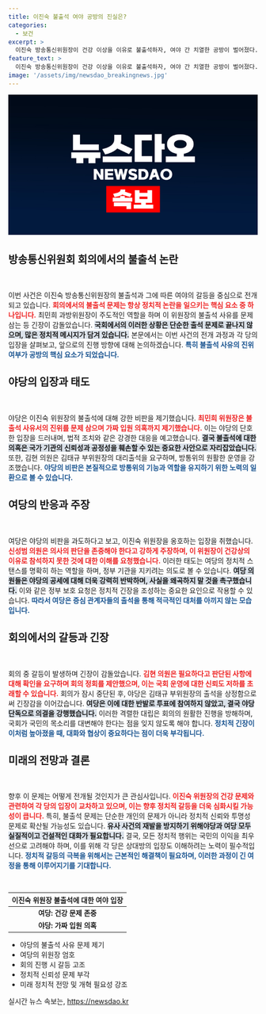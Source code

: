 ```yaml
---
title: 이진숙 불출석 여야 공방의 진실은?
categories:
  - 보건
excerpt: >
  이진숙 방송통신위원장이 건강 이상을 이유로 불출석하자, 여야 간 치열한 공방이 벌어졌다. 야당은 이를 가짜 입원으로 규탄하며 김태규 부위원장의 대리출석을 요구한 반면, 여당은 이를 비상식적으로 반발하며 갈등이 격화되고 있다.
feature_text: >
  이진숙 방송통신위원장이 건강 이상을 이유로 불출석하자, 여야 간 치열한 공방이 벌어졌다. 야당은 이를 가짜 입원으로 규탄하며 김태규 부위원장의 대리출석을 요구한 반면, 여당은 이를 비상식적으로 반발하며 갈등이 격화되고 있다.
image: '/assets/img/newsdao_breakingnews.jpg'
---
```


<p><img src="/assets/img/newsdao_breakingnews.jpg" alt="ontimetimes 속보" /></p>

<h2 data-ke-size="size26">방송통신위원회 회의에서의 불출석 논란</h2>

<p data-ke-size="size16">&nbsp;</p>

<p>이번 사건은 이진숙 방송통신위원장의 불출석과 그에 따른 여야의 갈등을 중심으로 전개되고 있습니다. <b><span style="color: #ee2323;">회의에서의 불출석 문제는 항상 정치적 논란을 일으키는 핵심 요소 중 하나입니다.</span></b> 최민희 과방위원장이 주도적인 역할을 하며 이 위원장의 불출석 사유를 문제 삼는 등 긴장이 감돌았습니다. <b><span style="background-color: #21538527;">국회에서의 이러한 상황은 단순한 출석 문제로 끝나지 않으며, 많은 정치적 메시지가 담겨 있습니다.</span></b> 본문에서는 이번 사건의 전개 과정과 각 당의 입장을 살펴보고, 앞으로의 진행 방향에 대해 논의하겠습니다. <b><span style="color: #1a5490;">특히 불출석 사유의 진위 여부가 공방의 핵심 요소가 되었습니다.</span></b></p>

<h2 data-ke-size="size26">야당의 입장과 태도</h2>

<p data-ke-size="size16">&nbsp;</p>

<p>야당은 이진숙 위원장의 불출석에 대해 강한 비판을 제기했습니다. <b><span style="color: #ee2323;">최민희 위원장은 불출석 사유서의 진위를 문제 삼으며 가짜 입원 의혹까지 제기했습니다.</span></b> 이는 야당의 단호한 입장을 드러내며, 법적 조치와 같은 강경한 대응을 예고했습니다. <b><span style="background-color: #21538527;">결국 불출석에 대한 의혹은 국가 기관의 신뢰성과 공정성을 훼손할 수 있는 중요한 사안으로 자리잡았습니다.</span></b> 또한, 김현 의원은 김태규 부위원장의 대리출석을 요구하며, 방통위의 원활한 운영을 강조했습니다. <b><span style="color: #1a5490;">야당의 비판은 본질적으로 방통위의 기능과 역할을 유지하기 위한 노력의 일환으로 볼 수 있습니다.</span></b></p>

<h2 data-ke-size="size26">여당의 반응과 주장</h2>

<p data-ke-size="size16">&nbsp;</p>

<p>여당은 야당의 비판을 과도하다고 보고, 이진숙 위원장을 옹호하는 입장을 취했습니다. <b><span style="color: #ee2323;">신성범 의원은 의사의 판단을 존중해야 한다고 강하게 주장하며, 이 위원장이 건강상의 이유로 참석하지 못한 것에 대한 이해를 요청했습니다.</span></b> 이러한 태도는 여당의 정치적 스탠스를 명확히 하는 역할을 하며, 정부 기관을 지키려는 의도로 볼 수 있습니다. <b><span style="background-color: #21538527;">여당 의원들은 야당의 공세에 대해 더욱 강력히 반박하며, 사실을 왜곡하지 말 것을 촉구했습니다.</span></b> 이와 같은 정부 보호 요청은 정치적 긴장을 조성하는 중요한 요인으로 작용할 수 있습니다. <b><span style="color: #1a5490;">따라서 여당은 증심 관계자들의 출석을 통해 적극적인 대처를 아끼지 않는 모습입니다.</span></b></p>

<h2 data-ke-size="size26">회의에서의 갈등과 긴장</h2>

<p data-ke-size="size16">&nbsp;</p>

<p>회의 중 갈등이 발생하며 긴장이 감돌았습니다. <b><span style="color: #ee2323;">김현 의원은 필요하다고 판단된 사항에 대해 확인을 요구하며 회의 정회를 제안했으며, 이는 국회 운영에 대한 신뢰도 저하를 초래할 수 있습니다.</span></b> 회의가 잠시 중단된 후, 야당은 김태규 부위원장의 출석을 상정함으로써 긴장감을 이어갔습니다. <b><span style="background-color: #21538527;">여당은 이에 대한 반발로 투표에 참여하지 않았고, 결국 야당 단독으로 의결을 강행했습니다.</span></b> 이러한 격렬한 대립은 회의의 원활한 진행을 방해하며, 국회가 국민의 목소리를 대변해야 한다는 점을 잊지 않도록 해야 합니다. <b><span style="color: #1a5490;">정치적 긴장이 이처럼 높아졌을 때, 대화와 협상이 중요하다는 점이 더욱 부각됩니다.</span></b></p>

<h2 data-ke-size="size26">미래의 전망과 결론</h2>

<p data-ke-size="size16">&nbsp;</p>

<p>향후 이 문제는 어떻게 전개될 것인지가 큰 관심사입니다. <b><span style="color: #ee2323;">이진숙 위원장의 건강 문제와 관련하여 각 당의 입장이 교차하고 있으며, 이는 향후 정치적 갈등을 더욱 심화시킬 가능성이 큽니다.</span></b> 특히, 불출석 문제는 단순한 개인의 문제가 아니라 정치적 신뢰와 투명성 문제로 확산될 가능성도 있습니다. <b><span style="background-color: #21538527;">유사 사건의 재발을 방지하기 위해야당과 여당 모두 실질적이고 건설적인 대화가 필요합니다.</span></b> 결국, 모든 정치적 행위는 국민의 이익을 최우선으로 고려해야 하며, 이를 위해 각 당은 상대방의 입장도 이해하려는 노력이 필수적입니다. <b><span style="color: #1a5490;">정치적 갈등의 극복을 위해서는 근본적인 해결책이 필요하며, 이러한 과정이 긴 여정을 통해 이루어지기를 기대합니다.</span></b></p>

<p data-ke-size="size16">&nbsp;</p>

<table>
    <thead>
        <tr>
            <th style="text-align: center;">이진숙 위원장 불출석에 대한 여야 입장</th>
        </tr>
    </thead>
    <tbody>
        <tr>
            <td style="text-align: center; height: 17px;"><b>여당: 건강 문제 존중</b></td>
        </tr>
        <tr>
            <td style="text-align: center; height: 17px;"><b>야당: 가짜 입원 의혹</b></td>
        </tr>
    </tbody>
</table>

<ul>
    <li>야당의 불출석 사유 문제 제기</li>
    <li>여당의 위원장 엄호</li>
    <li>회의 진행 시 갈등 고조</li>
    <li>정치적 신뢰성 문제 부각</li>
    <li>미래 정치적 전망 및 개혁 필요성 강조</li>
</ul>
실시간 뉴스 속보는, <a href="https://newsdao.kr" rel="dofollow">https://newsdao.kr</a>


